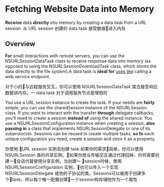 # Fetching Website Data into Memory

**Receive** data **directly** into memory by creating a data task from a URL session.
从 URL session 创建的 data task 接受数据进入内存

## Overview

**For** small interactions with remote servers, you can use the NSURLSessionDataTask class to receive response data into memory (as opposed to using the NSURLSessionDownloadTask class, which stores the data directly to the file system).A data task is **ideal** **for** <u>uses like</u> calling a web service endpoint.

对于小的与远程服务交互，你可以使用 NSURLSessionDataTask 类去接受响应数据进内存。一 data task 对于调用服务节点是理想的

You use a URL session instance to create the task. If your needs are **fairly** simple, you can use the sharedSession instance of the NSURLSession class. If you want to interact with the transfer **through** delegate callbacks, you’ll need to create a session **instead of** using the shared instance. You use a NSURLSessionConfiguration instance when creating a session, **also passing in** a class that implements NSURLSessionDelegate or one of its subprotocols. Sessions can be reused to create multiple tasks, **so fo** each unique configuration you need, create a session and store it as a property.

你使用 URL session 实例去创建 task.如果你的需求简单，你可以使用 NSURLSession 类的共享实例。如果你想与传输交互通过代理回掉，你将需要创建一会话代替使用分享实例。当创建一 session时候，使用 NSURLSessionConfiguration 实例，也可以传入一个实现 NSURLSessionDelegate 或他的子协议的类。Sessions可以被用于创建多个task。所以每个唯一配置创建一个session和存储他作为一个属性
